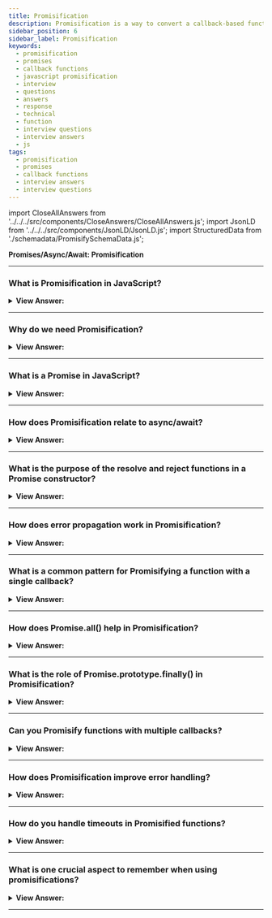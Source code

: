 ```yaml
---
title: Promisification
description: Promisification is a way to convert a callback-based function into a promise-based function. Promisification is a long word for a simple transformation.
sidebar_position: 6
sidebar_label: Promisification
keywords:
  - promisification
  - promises
  - callback functions
  - javascript promisification
  - interview
  - questions
  - answers
  - response
  - technical
  - function
  - interview questions
  - interview answers
  - js
tags:
  - promisification
  - promises
  - callback functions
  - interview answers
  - interview questions
---
```


import CloseAllAnswers from '../../../src/components/CloseAnswers/CloseAllAnswers.js';
import JsonLD from '../../../src/components/JsonLD/JsonLD.js';
import StructuredData from './schemadata/PromisifySchemaData.js';

<JsonLD data={StructuredData} />

<head>
  <title>Promisification | HelloJavaScript.info</title>
</head>

**Promises/Async/Await: Promisification**

<CloseAllAnswers />

---

### What is Promisification in JavaScript?

<details>
  <summary><strong>View Answer:</strong></summary>
  <div>
  <div><strong>Interview Response:</strong> Promisification in JavaScript is the process of converting callback-based functions into Promise-based functions, enabling easier handling of asynchronous operations and improved code flow management.
</div><br />
  <div><strong>Technical Response:</strong> “Promisification” is a long word for a simple transformation, and it is the conversion of a function that accepts a callback into a function that returns a promise. Such transformations are often required in real-life, as many functions and libraries are callback-based. But promises are more convenient, so it makes sense to “promisify” them.
</div><br />
  <div><strong className="codeExample">Code Example:</strong><br /><br />

  <div></div>

```js
let loadScriptPromise = function (src) {
  return new Promise((resolve, reject) => {
    loadScript(src, (err, script) => {
      if (err) reject(err);
      else resolve(script);
    });
  });
};

// usage:
// loadScriptPromise('path/script.js').then(...)
```

  </div>
  </div>
</details>

---

### Why do we need Promisification?

<details>
  <summary><strong>View Answer:</strong></summary>
  <div>
  <div><strong>Interview Response:</strong> Promisification simplifies asynchronous code, helps avoid callback hell, and allows for better error handling and chaining of asynchronous operations using Promise chaining or async/await.<br />
  </div>
  </div>
</details>

---

### What is a Promise in JavaScript?

<details>
  <summary><strong>View Answer:</strong></summary>
  <div>
  <div><strong>Interview Response:</strong> A Promise is an object representing the eventual completion or failure of an asynchronous operation, allowing developers to attach callbacks to handle results or errors.<br />
  </div>
  </div>
</details>

---

### How does Promisification relate to async/await?

<details>
  <summary><strong>View Answer:</strong></summary>
  <div>
  <div><strong>Interview Response:</strong> Promisification enables using async/await by converting callback-based functions into Promise-based functions, making it possible to use async/await for cleaner and more readable asynchronous code.<br />
  </div>
  </div>
</details>

---

### What is the purpose of the resolve and reject functions in a Promise constructor?

<details>
  <summary><strong>View Answer:</strong></summary>
  <div>
  <div><strong>Interview Response:</strong> In a Promise constructor, `resolve` and `reject` are functions used to signal the Promise's outcome. `resolve` fulfills the promise with a value, while `reject` indicates the promise failed with a reason.<br />
  </div>
  </div>
</details>

---

### How does error propagation work in Promisification?

<details>
  <summary><strong>View Answer:</strong></summary>
  <div>
  <div><strong>Interview Response:</strong> In promisification, errors are propagated through the promise chain. If an error is thrown or a promise is rejected, it is passed down to the next `catch` or `then` handler with a rejection callback.<br />
  </div>
  </div>
</details>

---

### What is a common pattern for Promisifying a function with a single callback?

<details>
  <summary><strong>View Answer:</strong></summary>
  <div>
  <div><strong>Interview Response:</strong> A common pattern is to create a function that returns a new Promise. The executor function of the Promise wraps the original callback-based function and calls `resolve` or `reject` in the callback.<br />
  </div><br />
  <div><strong className="codeExample">Code Example:</strong><br /><br />

  <div></div>

```javascript
function promisifiedFunction(params) {
  return new Promise((resolve, reject) => {
    originalFunction(params, (error, result) => {
      if (error) {
        reject(error);
      } else {
        resolve(result);
      }
    });
  });
}
```

This promisified function can now be used with `.then()`, `.catch()`, or `async/await`.

  </div>
  </div>
</details>

---

### How does Promise.all() help in Promisification?

<details>
  <summary><strong>View Answer:</strong></summary>
  <div>
  <div><strong>Interview Response:</strong> Promise.all() is a method that takes an iterable of Promises and returns a new Promise that is fulfilled with an array of fulfilled values, in the order they were passed. It simplifies handling multiple asynchronous operations concurrently.<br />
  </div>
  </div>
</details>

---

### What is the role of Promise.prototype.finally() in Promisification?

<details>
  <summary><strong>View Answer:</strong></summary>
  <div>
  <div><strong>Interview Response:</strong> Promise.prototype.finally() is a method that allows attaching a callback that is executed when the Promise is settled (either fulfilled or rejected). It's useful for cleanup or finalizing tasks, regardless of the Promise outcome.<br />
  </div>
  </div>
</details>

---

### Can you Promisify functions with multiple callbacks?

<details>
  <summary><strong>View Answer:</strong></summary>
  <div>
  <div><strong>Interview Response:</strong> Yes, you can Promisify functions with multiple callbacks by creating a new function that returns a Promise and managing each callback using separate resolve/reject functions, or by using Promise.all() to handle multiple Promises concurrently.<br />
  </div>
  </div>
</details>

---

### How does Promisification improve error handling?

<details>
  <summary><strong>View Answer:</strong></summary>
  <div>
  <div><strong>Interview Response:</strong> Promisification enables chaining .catch() or using try/catch blocks with async/await, centralizing error handling and making it easier to manage errors in a consistent and organized way.<br />
  </div>
  </div>
</details>

---

### How do you handle timeouts in Promisified functions?

<details>
  <summary><strong>View Answer:</strong></summary>
  <div>
  <div><strong>Interview Response:</strong> You can handle timeouts by using Promise.race() to race the Promisified function against a timeout Promise that rejects with a custom error after a specified duration, ensuring the operation is limited to a given time-frame.<br />
  </div>
  </div>
</details>

---

### What is one crucial aspect to remember when using promisifications?

<details>
  <summary><strong>View Answer:</strong></summary>
  <div>
  <div><strong>Interview Response:</strong> Promisification is an excellent approach, especially when using async/await, but not a total replacement for callbacks. Remember, a promise may have only one result, but a callback may technically be called many times. So promisification is only meant for functions that call the callback once, and further calls get ignored.
</div>
  </div>
</details>

---
